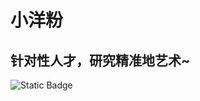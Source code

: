 # 小洋粉

## 针对性人才，研究精准地艺术~

![Static Badge](https://img.shields.io/badge/xyfll7-haoxiaoxi-blue?style=flat&logo=gitlab&link=www.qq.com)




